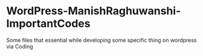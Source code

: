 # WordPress-ManishRaghuwanshi-ImportantCodes
Some files that essential while developing some specific thing on wordpress via Coding 
